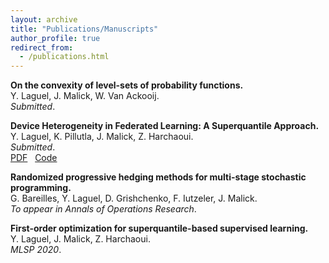 ```yaml
---
layout: archive
title: "Publications/Manuscripts"
author_profile: true
redirect_from:
  - /publications.html
---
```


**On the convexity of level-sets of probability functions.**  
Y. Laguel, J. Malick, W. Van Ackooij.  
*Submitted*.  

**Device Heterogeneity in Federated Learning: A Superquantile Approach.**  
Y. Laguel, K. Pillutla, J. Malick, Z. Harchaoui.  
*Submitted*.  
[PDF](https://arxiv.org/pdf/2002.11223.pdf) &nbsp;
[Code](https://github.com/krishnap25/simplicial-fl)

**Randomized progressive hedging methods for multi-stage stochastic programming.**  
G. Bareilles, Y. Laguel, D. Grishchenko, F. Iutzeler, J. Malick.  
*To appear in Annals of Operations Research*.  

**First-order optimization for superquantile-based supervised learning.**  
Y. Laguel, J. Malick, Z. Harchaoui.  
*MLSP 2020*.  

<!--
{% if author.googlescholar %}
  You can also find my articles on <u><a href="{{author.googlescholar}}">my Google Scholar profile</a>.</u>
{% endif %}

{% include base_path %}

{% for post in site.publications reversed %}
  {% include archive-single.html %}
{% endfor %} -->
